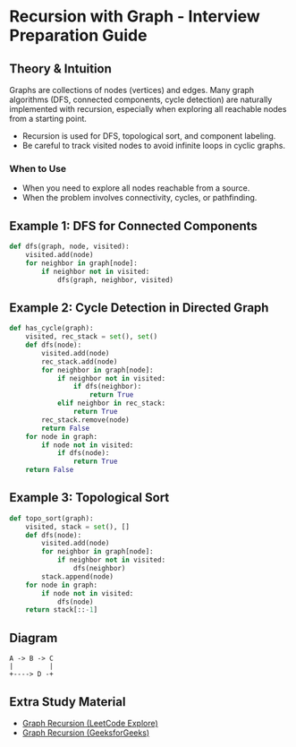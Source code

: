 # Recursion with Graph - Interview Preparation Guide

## Theory & Intuition
Graphs are collections of nodes (vertices) and edges. Many graph algorithms (DFS, connected components, cycle detection) are naturally implemented with recursion, especially when exploring all reachable nodes from a starting point.

- Recursion is used for DFS, topological sort, and component labeling.
- Be careful to track visited nodes to avoid infinite loops in cyclic graphs.

### When to Use
- When you need to explore all nodes reachable from a source.
- When the problem involves connectivity, cycles, or pathfinding.

## Example 1: DFS for Connected Components
```python
def dfs(graph, node, visited):
    visited.add(node)
    for neighbor in graph[node]:
        if neighbor not in visited:
            dfs(graph, neighbor, visited)
```

## Example 2: Cycle Detection in Directed Graph
```python
def has_cycle(graph):
    visited, rec_stack = set(), set()
    def dfs(node):
        visited.add(node)
        rec_stack.add(node)
        for neighbor in graph[node]:
            if neighbor not in visited:
                if dfs(neighbor):
                    return True
            elif neighbor in rec_stack:
                return True
        rec_stack.remove(node)
        return False
    for node in graph:
        if node not in visited:
            if dfs(node):
                return True
    return False
```

## Example 3: Topological Sort
```python
def topo_sort(graph):
    visited, stack = set(), []
    def dfs(node):
        visited.add(node)
        for neighbor in graph[node]:
            if neighbor not in visited:
                dfs(neighbor)
        stack.append(node)
    for node in graph:
        if node not in visited:
            dfs(node)
    return stack[::-1]
```

## Diagram
```
A -> B -> C
|         |
+----> D -+
```

## Extra Study Material
- [Graph Recursion (LeetCode Explore)](https://leetcode.com/explore/learn/card/graph/)
- [Graph Recursion (GeeksforGeeks)](https://www.geeksforgeeks.org/depth-first-search-or-dfs-for-a-graph/)
